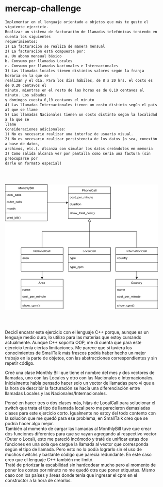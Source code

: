 # mercap-challenge

```
Implementar en el lenguaje orientado a objetos que más te guste el siguiente ejercicio.
Realizar un sistema de facturación de llamadas telefónicas teniendo en cuenta los siguientes
requerimientos:
1) La facturación se realiza de manera mensual
2) La facturación está compuesta por:
a. Un abono mensual básico
b. Consumo por llamadas Locales
c. Consumo por llamadas Nacionales e Internacionales
3) Las llamadas locales tienen distintos valores según la franja horaria en la que se
realizan y el día. Para los días hábiles, de 8 a 20 hrs. el costo es de 0,20 centavos el
minuto, mientras en el resto de las horas es de 0,10 centavos el minuto. Los sábados
y domingos cuesta 0,10 centavos el minuto
4) Las llamadas Internacionales tienen un costo distinto según el país al que se llame
5) Las llamadas Nacionales tienen un costo distinto según la localidad a la que se
llame
Consideraciones adicionales:
1) No es necesario realizar una interfaz de usuario visual.
2) No es necesario realizar persistencia de los datos (o sea, conexión a base de datos,
archivos, etc.). Alcanza con simular los datos creándolos en memoria
3) Como salida alcanza ver por pantalla como sería una factura (sin preocuparse por
darle un formato especial)
```
<br>
<br>

![UML](https://github.com/Sando-dev/mercap-challenge/blob/main/UML.png)

<br>
<br>

Decidí encarar este ejercicio con el lenguaje C++ porque, aunque es un lenguaje medio duro, lo utilizo para las materias que estoy cursando actualmente. Aunque C++ soporta OOP, me di cuenta que para este ejercicio tenía ciertas limitaciones. Me parece que si tuviera los conocimientos de SmallTalk más frescos podría haber hecho un mejor trabajo en la parte de objetos, con las abstracciones correspondientes y sin repetir código.  
  
Creé una clase Monthly Bill que tiene el nombre del mes y dos vectores de llamadas, uno con las Locales y otro con las Nacionales e Internacionales. Inicialmente había pensado hacer solo un vector de llamadas pero vi que a la hora de describir la facturación se hacía una diferenciación entre llamadas Locales y las Nacionales/Internacionales.

Pensé en hacer tres o dos clases más, hijas de LocalCall para solucionar el switch que trata el tipo de llamada local pero me parecieron demasiadas clases para este ejercicio corto. Igualmente no estoy del todo contento con la solución que me quedó para ese problema, en SmallTalk creo que se podría hacer algo mejor.  
También al momento de cargar las llamadas al MonthlyBill tuve que crear dos funciones diferentes para que se vayan agregando al respectivo vector (Outer o Local), esto me pareció incómodo y traté de unificar estas dos funciones en una sola que cargue la llamada al vector que corresponda según el tipo de llamada. Pero esto no lo podía lograrlo sin el uso de muchos switchs y bastante código que parecía redundante. En este caso creo que el lenguaje C++ también me limitó.  
Traté de priorizar la escabilidad sin hardcodear mucho pero al momento de poner los costos por minuto no me quedó otra que poner etiquetas. Mismo caso con los países y áreas donde tenía que ingresar el cpm en el constructor a la hora de crearlos.
